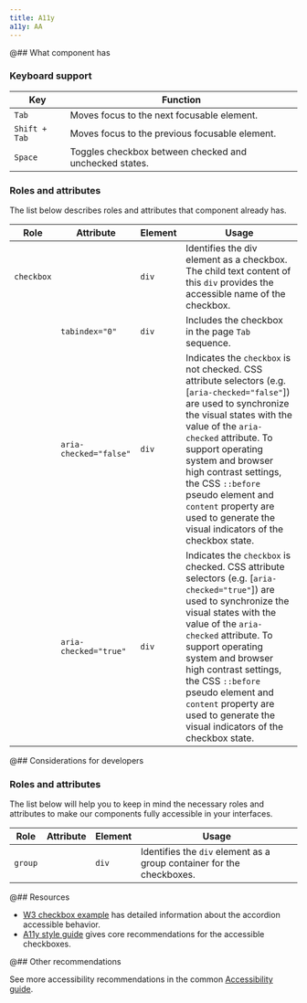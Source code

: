 ```yaml
---
title: A11y
a11y: AA
---
```


@## What component has

### Keyboard support

| Key           | Function                                               |
| ------------- | ------------------------------------------------------ |
| `Tab`         | Moves focus to the next focusable element.             |
| `Shift + Tab` | Moves focus to the previous focusable element.         |
| `Space`       | Toggles checkbox between checked and unchecked states. |

### Roles and attributes

The list below describes roles and attributes that component already has.

| Role       | Attribute              | Element | Usage                                                                                                                                                                                                                                                                                                                                                                                 |
| ---------- | ---------------------- | ------- | ------------------------------------------------------------------------------------------------------------------------------------------------------------------------------------------------------------------------------------------------------------------------------------------------------------------------------------------------------------------------------------- |
| `checkbox` |                        | `div`   | Identifies the div element as a checkbox. The child text content of this `div` provides the accessible name of the checkbox.                                                                                                                                                                                                                                                          |
|            | `tabindex="0"`         | `div`   | Includes the checkbox in the page `Tab` sequence.                                                                                                                                                                                                                                                                                                                                     |
|            | `aria-checked="false"` | `div`   | Indicates the `checkbox` is not checked. CSS attribute selectors (e.g. [`aria-checked="false"`]) are used to synchronize the visual states with the value of the `aria-checked` attribute. To support operating system and browser high contrast settings, the CSS `::before` pseudo element and `content` property are used to generate the visual indicators of the checkbox state. |
|            | `aria-checked="true"`  | `div`   | Indicates the `checkbox` is checked. CSS attribute selectors (e.g. [`aria-checked="true"`]) are used to synchronize the visual states with the value of the `aria-checked` attribute. To support operating system and browser high contrast settings, the CSS `::before` pseudo element and `content` property are used to generate the visual indicators of the checkbox state.      |

@## Considerations for developers

### Roles and attributes

The list below will help you to keep in mind the necessary roles and attributes to make our components fully accessible in your interfaces.

| Role    | Attribute | Element | Usage                                                                 |
| ------- | --------- | ------- | --------------------------------------------------------------------- |
| `group` |           | `div`   | Identifies the `div` element as a group container for the checkboxes. |

@## Resources

- [W3 checkbox example](https://www.w3.org/TR/wai-aria-practices-1.1/examples/checkbox/checkbox-1/checkbox-1.html) has detailed information about the accordion accessible behavior.
- [A11y style guide](https://a11y-style-guide.com/style-guide/section-forms.html#kssref-forms-checkboxes) gives core recommendations for the accessible checkboxes.

@## Other recommendations

See more accessibility recommendations in the common [Accessibility guide](/core-principles/a11y/).
